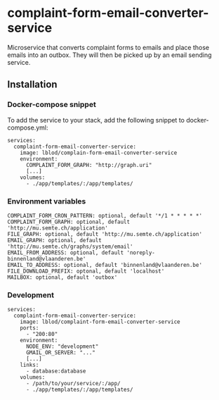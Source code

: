# complaint-form-email-converter-service

Microservice that converts complaint forms to emails and place those emails into
an outbox. They will then be picked up by an email sending service.

## Installation

### Docker-compose snippet

To add the service to your stack, add the following snippet to docker-compose.yml:

```
services:
  complaint-form-email-converter-service:
    image: lblod/complain-form-email-converter-service
    environment:
      COMPLAINT_FORM_GRAPH: "http://graph.uri"
      [...]
    volumes:
      - ./app/templates/:/app/templates/
```

### Environment variables

```
COMPLAINT_FORM_CRON_PATTERN: optional, default '*/1 * * * * *'
COMPLAINT_FORM_GRAPH: optional, default 'http://mu.semte.ch/application'
FILE_GRAPH: optional, default 'http://mu.semte.ch/application'
EMAIL_GRAPH: optional, default 'http://mu.semte.ch/graphs/system/email'
EMAIL_FROM_ADDRESS: optional, default 'noreply-binnenland@vlaanderen.be'
EMAIL_TO_ADDRESS: optional, default 'binnenland@vlaanderen.be'
FILE_DOWNLOAD_PREFIX: optonal, default 'localhost'
MAILBOX: optional, default 'outbox'
```

### Development

```
services:
  complaint-form-email-converter-service:
    image: lblod/complaint-form-email-converter-service
    ports:
      - "200:80"
    environment:
      NODE_ENV: "development"
      GMAIL_OR_SERVER: "..."
      [...]
    links:
      - database:database
    volumes:
      - /path/to/your/service/:/app/
      - ./app/templates/:/app/templates/
```
